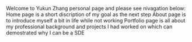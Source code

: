 Welcome to Yukun Zhang personal page and please see nivagation below:
Home page is a short discription of my goal as the next step
About page is to introduce myself a bit in life while not working
Portfolio page is all about my professional background and projects I had worked on which can demostrated why I can be a SDE
